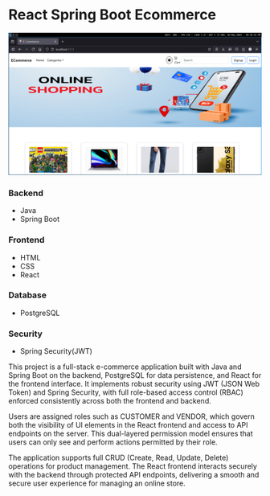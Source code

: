 # React Spring Boot Ecommerce

![Preview](https://raw.githubusercontent.com/yogeshwaran99/E-commerce/main/Frontend/public/preview.png)

### Backend

- Java
- Spring Boot

### Frontend

- HTML
- CSS
- React

### Database

- PostgreSQL

### Security

- Spring Security(JWT)

This project is a full-stack e-commerce application built with Java and Spring Boot on the backend, PostgreSQL for data persistence, and React for the frontend interface. It implements robust security using JWT (JSON Web Token) and Spring Security, with full role-based access control (RBAC) enforced consistently across both the frontend and backend.

Users are assigned roles such as CUSTOMER and VENDOR, which govern both the visibility of UI elements in the React frontend and access to API endpoints on the server. This dual-layered permission model ensures that users can only see and perform actions permitted by their role.

The application supports full CRUD (Create, Read, Update, Delete) operations for product management. The React frontend interacts securely with the backend through protected API endpoints, delivering a smooth and secure user experience for managing an online store.
